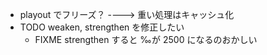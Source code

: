 * playout でフリーズ？ ----> 重い処理はキャッシュ化
* TODO weaken, strengthen を修正したい
    * FIXME strengthen すると ‰が 2500 になるのおかしい
